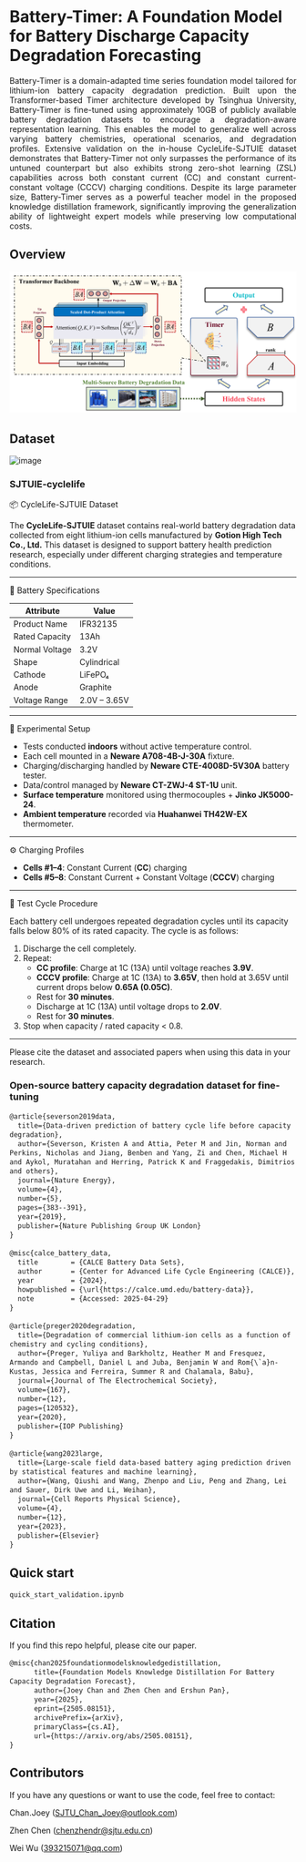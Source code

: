 # Battery-Timer: A Foundation Model for Battery Discharge Capacity Degradation Forecasting

<p align="justify">
Battery-Timer is a domain-adapted time series foundation model tailored for lithium-ion battery capacity degradation prediction. Built upon the Transformer-based Timer architecture developed by Tsinghua University, Battery-Timer is fine-tuned using approximately 10GB of publicly available battery degradation datasets to encourage a degradation-aware representation learning. This enables the model to generalize well across varying battery chemistries, operational scenarios, and degradation profiles. Extensive validation on the in-house CycleLife-SJTUIE dataset demonstrates that Battery-Timer not only surpasses the performance of its untuned counterpart but also exhibits strong zero-shot learning (ZSL) capabilities across both constant current (CC) and constant current-constant voltage (CCCV) charging conditions. Despite its large parameter size, Battery-Timer serves as a powerful teacher model in the proposed knowledge distillation framework, significantly improving the generalization ability of lightweight expert models while preserving low computational costs.
</p>

## Overview

![image](https://github.com/sjtu-chan-joey/Battery-Timer/blob/main/Figures/lora.png)

## Dataset
![image](https://github.com/sjtu-chan-joey/Battery-Timer/blob/main/Figures/Dataset.png)
### SJTUIE-cyclelife
📦 CycleLife-SJTUIE Dataset

The **CycleLife-SJTUIE** dataset contains real-world battery degradation data collected from eight lithium-ion cells manufactured by **Gotion High Tech Co., Ltd.** This dataset is designed to support battery health prediction research, especially under different charging strategies and temperature conditions.

---

 🔋 Battery Specifications

| Attribute         | Value        |
|------------------|--------------|
| Product Name      | IFR32135     |
| Rated Capacity    | 13Ah         |
| Normal Voltage    | 3.2V         |
| Shape             | Cylindrical  |
| Cathode           | LiFePO₄      |
| Anode             | Graphite     |
| Voltage Range     | 2.0V – 3.65V |

---

 🧪 Experimental Setup

- Tests conducted **indoors** without active temperature control.
- Each cell mounted in a **Neware A708-4B-J-30A** fixture.
- Charging/discharging handled by **Neware CTE-4008D-5V30A** battery tester.
- Data/control managed by **Neware CT-ZWJ-4 ST-1U** unit.
- **Surface temperature** monitored using thermocouples + **Jinko JK5000-24**.
- **Ambient temperature** recorded via **Huahanwei TH42W-EX** thermometer.

---

⚙️ Charging Profiles

- **Cells #1–4**: Constant Current (**CC**) charging  
- **Cells #5–8**: Constant Current + Constant Voltage (**CCCV**) charging

---

🔁 Test Cycle Procedure

Each battery cell undergoes repeated degradation cycles until its capacity falls below 80% of its rated capacity. The cycle is as follows:

1. Discharge the cell completely.
2. Repeat:
    - **CC profile**: Charge at 1C (13A) until voltage reaches **3.9V**.
    - **CCCV profile**: Charge at 1C (13A) to **3.65V**, then hold at 3.65V until current drops below **0.65A (0.05C)**.
    - Rest for **30 minutes**.
    - Discharge at 1C (13A) until voltage drops to **2.0V**.
    - Rest for **30 minutes**.
3. Stop when capacity / rated capacity < 0.8.

---

Please cite the dataset and associated papers when using this data in your research.

### Open-source battery capacity degradation dataset for fine-tuning

```
@article{severson2019data,
  title={Data-driven prediction of battery cycle life before capacity degradation},
  author={Severson, Kristen A and Attia, Peter M and Jin, Norman and Perkins, Nicholas and Jiang, Benben and Yang, Zi and Chen, Michael H and Aykol, Muratahan and Herring, Patrick K and Fraggedakis, Dimitrios and others},
  journal={Nature Energy},
  volume={4},
  number={5},
  pages={383--391},
  year={2019},
  publisher={Nature Publishing Group UK London}
}

@misc{calce_battery_data,
  title        = {CALCE Battery Data Sets},
  author       = {Center for Advanced Life Cycle Engineering (CALCE)},
  year         = {2024},
  howpublished = {\url{https://calce.umd.edu/battery-data}},
  note         = {Accessed: 2025-04-29}
}

@article{preger2020degradation,
  title={Degradation of commercial lithium-ion cells as a function of chemistry and cycling conditions},
  author={Preger, Yuliya and Barkholtz, Heather M and Fresquez, Armando and Campbell, Daniel L and Juba, Benjamin W and Rom{\`a}n-Kustas, Jessica and Ferreira, Summer R and Chalamala, Babu},
  journal={Journal of The Electrochemical Society},
  volume={167},
  number={12},
  pages={120532},
  year={2020},
  publisher={IOP Publishing}
}

@article{wang2023large,
  title={Large-scale field data-based battery aging prediction driven by statistical features and machine learning},
  author={Wang, Qiushi and Wang, Zhenpo and Liu, Peng and Zhang, Lei and Sauer, Dirk Uwe and Li, Weihan},
  journal={Cell Reports Physical Science},
  volume={4},
  number={12},
  year={2023},
  publisher={Elsevier}
}
```
## Quick start

```python
quick_start_validation.ipynb
```
## Citation
If you find this repo helpful, please cite our paper.

```
@misc{chan2025foundationmodelsknowledgedistillation,
      title={Foundation Models Knowledge Distillation For Battery Capacity Degradation Forecast}, 
      author={Joey Chan and Zhen Chen and Ershun Pan},
      year={2025},
      eprint={2505.08151},
      archivePrefix={arXiv},
      primaryClass={cs.AI},
      url={https://arxiv.org/abs/2505.08151}, 
}
```

## Contributors
If you have any questions or want to use the code, feel free to contact:

Chan.Joey (SJTU_Chan_Joey@outlook.com)

Zhen Chen (chenzhendr@sjtu.edu.cn)

Wei Wu (393215071@qq.com)
